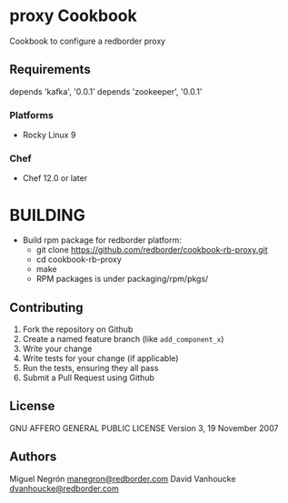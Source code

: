 # proxy Cookbook

Cookbook to configure a redborder proxy

## Requirements

depends 'kafka', '0.0.1'
depends 'zookeeper', '0.0.1'

### Platforms

- Rocky Linux 9

### Chef

- Chef 12.0 or later

# BUILDING

- Build rpm package for redborder platform:
  * git clone https://github.com/redborder/cookbook-rb-proxy.git
  * cd cookbook-rb-proxy
  * make
  * RPM packages is under packaging/rpm/pkgs/

## Contributing

1. Fork the repository on Github
2. Create a named feature branch (like `add_component_x`)
3. Write your change
4. Write tests for your change (if applicable)
5. Run the tests, ensuring they all pass
6. Submit a Pull Request using Github

## License
GNU AFFERO GENERAL PUBLIC LICENSE Version 3, 19 November 2007

## Authors
Miguel Negrón <manegron@redborder.com>
David Vanhoucke <dvanhoucke@redborder.com>
